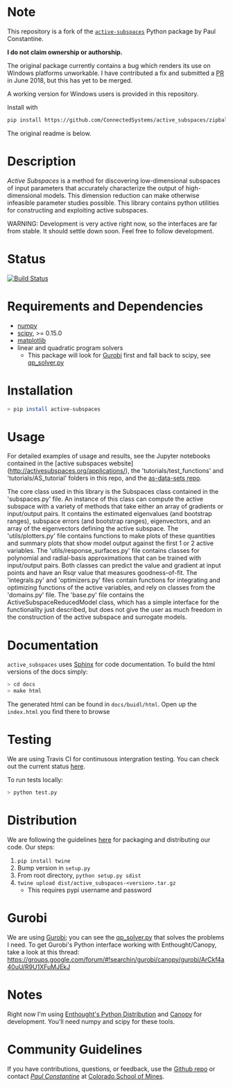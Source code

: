 # Note

This repository is a fork of the [`active-subspaces`](https://github.com/paulcon/active_subspaces) Python package by Paul Constantine.

**I do not claim ownership or authorship.**

The original package currently contains a bug which renders its use on Windows platforms unworkable.
I have contributed a fix and submitted a [PR](https://github.com/paulcon/active_subspaces/pull/49) in June 2018, but this has yet to be merged.

A working version for Windows users is provided in this repository.

Install with

```bash
pip install https://github.com/ConnectedSystems/active_subspaces/zipball/master
```

The original readme is below.


# Description

*Active Subspaces* is a method for discovering low-dimensional subspaces of input parameters 
that accurately characterize the output of high-dimensional models. This dimension reduction 
can make otherwise infeasible parameter studies possible. This library contains 
python utilities for constructing and exploiting active subspaces.

WARNING: Development is very active right now, so the interfaces are far from
stable. It should settle down soon. Feel free to follow development.

# Status

[![Build Status](https://travis-ci.org/paulcon/active_subspaces.svg?branch=master)](https://travis-ci.org/paulcon/active_subspaces)

# Requirements and Dependencies

* [numpy](http://www.numpy.org/)
* [scipy](http://www.scipy.org/), >= 0.15.0
* [matplotlib](http://matplotlib.org/)
* linear and quadratic program solvers
    - This package will look for [Gurobi](#gurobi) first and fall back to scipy, see [qp_solver.py](https://github.com/paulcon/active_subspaces/blob/master/active_subspaces/utils/qp_solver.py)

# Installation

```bash
> pip install active-subspaces
```

# Usage

For detailed examples of usage and results, see the Jupyter notebooks contained in the [active subspaces website]
(http://activesubspaces.org/applications/), the 'tutorials/test_functions' and 'tutorials/AS_tutorial' 
folders in this repo, and the [as-data-sets repo](https://github.com/paulcon/as-data-sets).

The core class used in this library is the Subspaces class contained in the 'subspaces.py' file. An instance of this class can compute 
the active subspace with a variety of methods that take either an array of gradients or input/output pairs. It contains the estimated 
eigenvalues (and bootstrap ranges), subspace errors (and bootstrap ranges), eigenvectors, and an array of the eigenvectors defining the 
active subspace. The 'utils/plotters.py' file contains functions to make plots of these quantities and summary plots that show model 
output against the first 1 or 2 active variables. The 'utils/response_surfaces.py' file contains classes for polynomial and radial-basis 
approximations that can be trained with input/output pairs. Both classes can predict the value and gradient at input points and have an 
Rsqr value that measures goodness-of-fit. The 'integrals.py' and 'optimizers.py' files contain functions for integrating and optimizing 
functions of the active variables, and rely on classes from the 'domains.py' file. The 'base.py' file contains the ActiveSubspaceReducedModel 
class, which has a simple interface for the functionality just described, but does not give the user as much freedom in the construction of 
the active subspace and surrogate models.

# Documentation

`active_subspaces` uses [Sphinx](http://www.sphinx-doc.org/en/stable/) for code documentation. To build the html versions of the docs simply:

```bash
> cd docs
> make html
```

The generated html can be found in `docs/buidl/html`. Open up the `index.html` you find there to browse

# Testing

We are using Travis CI for continusous intergration testing. You can check out the current status [here](https://travis-ci.org/paulcon/active_subspaces).

To run tests locally:

```bash
> python test.py
```

# Distribution

We are following the guidelines [here](https://packaging.python.org/en/latest/distributing/) for packaging and distributing our code. Our steps:

1. `pip install twine`
2. Bump version in `setup.py`
3. From root directory, `python setup.py sdist`
4. `twine upload dist/active_subspaces-<version>.tar.gz`
    * This requires pypi username and password

# Gurobi

We are using [Gurobi](http://www.gurobi.com/); you can see the [qp_solver.py](https://github.com/paulcon/active_subspaces/blob/master/active_subspaces/utils/qp_solver.py) that solves the problems I need. To get Gurobi's Python interface working with Enthought/Canopy, take a look at this thread:
https://groups.google.com/forum/#!searchin/gurobi/canopy/gurobi/ArCkf4a40uU/R9U1XFuMJEkJ

# Notes

Right now I'm using [Enthought's Python Distribution](https://www.enthought.com/products/epd/) and [Canopy](https://www.enthought.com/products/canopy/) for development. You'll need numpy and scipy for these tools.

# Community Guidelines

If you have contributions, questions, or feedback, use the [Github repo](https://github.com/paulcon/active_subspaces) or contact 
[*Paul Constantine*](http://inside.mines.edu/~pconstan/) at [Colorado School of Mines](https://www.mines.edu/).

